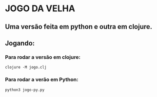 # JOGO DA VELHA 
## Uma versão feita em python e outra em clojure.
## Jogando:
### Para rodar a versão em clojure: 
`clojure -M jogo.clj`
### Para rodar a verão em Python:
`python3 jogo-py.py`
